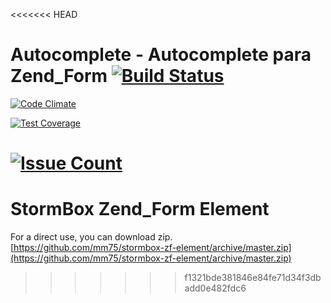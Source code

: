 <<<<<<< HEAD
# Autocomplete - Autocomplete para Zend_Form [![Build Status](https://travis-ci.org/jacksonveroneze/autocomplete-php.svg?branch=master)](https://travis-ci.org/jacksonveroneze/autocomplete-php)

[![Code Climate](https://codeclimate.com/github/jacksonveroneze/autocomplete-php/badges/gpa.svg)](https://codeclimate.com/github/jacksonveroneze/autocomplete-php)

[![Test Coverage](https://codeclimate.com/github/jacksonveroneze/autocomplete-php/badges/coverage.svg)](https://codeclimate.com/github/jacksonveroneze/autocomplete-php/coverage)

[![Issue Count](https://codeclimate.com/github/jacksonveroneze/autocomplete-php/badges/issue_count.svg)](https://codeclimate.com/github/jacksonveroneze/autocomplete-php)
=======
# StormBox Zend_Form Element

For a direct use, you can download zip.
[https://github.com/mm75/stormbox-zf-element/archive/master.zip](https://github.com/mm75/stormbox-zf-element/archive/master.zip)
>>>>>>> f1321bde381846e84fe71d34f3dbadd0e482fdc6
